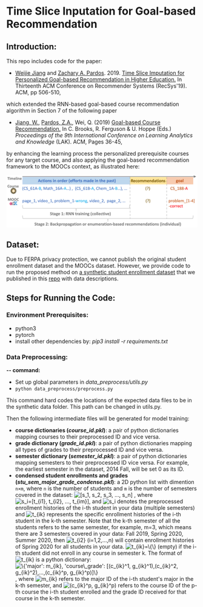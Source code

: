 # Time Slice Inputation for Goal-based Recommendation

## Introduction:

This repo includes code for the paper:

* [Weijie Jiang](https://jennywjjiang.com/) and [Zachary A. Pardos](https://gse.berkeley.edu/zachary-pardos). 2019. [Time Slice Imputation for Personalized Goal-based Recommendation in Higher Education.](https://dl.acm.org/doi/10.1145/3298689.3347030) In Thirteenth ACM Conference on Recommender Systems (RecSys'19). ACM, pp 506-510,

which extended the RNN-based goal-based course recommendation algorithm in Section 7 of the following paper 

* [Jiang, W.](https://www.jennywjjiang.com), [Pardos, Z.A.](https://gse.berkeley.edu/zachary-pardos), Wei, Q. (2019) [Goal-based Course Recommendation.](https://dl.acm.org/doi/10.1145/3303772.3303814) In C. Brooks, R. Ferguson & U. Hoppe (Eds.) *Proceedings of the 9th International Conference on Learning Analytics and Knowledge* (LAK). ACM, Pages 36-45,

by enhancing the learning process the personalized prerequisite courses for any target course, and also applying the goal-based recommendation framework to the MOOCs context, as illustrated here:

![](illustration_figure.png)

## Dataset:

Due to FERPA privacy protection, we cannot publish the original student enrollment dataset and the MOOCs dataset. However, we provide code to run the proposed method on [a synthetic student enrollment dataset](https://github.com/fabulosa/goal-based-recommendation/tree/master/synthetic_data_samples) that we published in this [repo](https://github.com/fabulosa/goal-based-recommendation) with data descriptions.

## Steps for Running the Code:

### Environment Prerequisites:
* python3
* pytorch
* install other dependencies by: *pip3 install -r requirements.txt*

### Data Preprocessing:

**-- command:**

* Set up global parameters in _data\_preprocess/utils.py_
* `python data_preprocess/preprocess.py`
	
This command hard codes the locations of the expected data files to be in the synthetic data folder. This path can be changed in utils.py.

Then the following intermediate files will be generated for model training:
	
* **course dictionaries (_course\_id.pkl_)**: a pair of python dictionaries mapping courses to their preprocessed ID and vice versa.
* **grade dictionary (_grade\_id.pkl_)**: a pair of python dictionaries mapping all types of grades to their preprocessed ID and vice versa. 
* **semester dictionary (_semester\_id.pkl_)**: a pair of python dictionaries mapping semesters to their preprocessed ID vice versa. For example, the earliest semester in the dataset, 2014 Fall, will be set 0 as its ID. 
* **condensed student enrollments and grades (_stu\_sem\_major\_grade\_condense.pkl_)**: a 2D python list with dimention `n×m`, where `n` is the number of students and `m` is the number of semesters covered in the dataset: <img src="https://latex.codecogs.com/gif.latex?[s_1,&space;s_2,&space;s_3,&space;...,&space;s_n]" title="[s_1, s_2, s_3, ..., s_n]" />
, where <img src="https://latex.codecogs.com/gif.latex?s_i=[t_{i1},&space;t_{i2},&space;...,&space;t_{im}]" title="s_i=[t_{i1}, t_{i2}, ..., t_{im}]" />, and <img src="https://latex.codecogs.com/gif.latex?s_i" title="s_i" /> denotes the preprocessed enrollment histories of the i-th student in your data (multiple semesters) and <img src="https://latex.codecogs.com/gif.latex?t_{ik}" title="t_{ik}" /> represents the specific enrollment histories of the i-th student in the k-th semester. Note that the k-th semester of all the students refers to the same semester, for example, m=3, which means there are 3 semesters covered in your data: Fall 2019, Spring 2020, Summer 2020, then <img src="https://latex.codecogs.com/gif.latex?t_{i2}&space;(i=1,2,...,n)" title="t_{i2} (i=1,2,...,n)" /> will contain enrollment histories of Spring 2020 for all students in your data. <img src="https://latex.codecogs.com/gif.latex?t_{ik}=\{\}" title="t_{ik}=\{\}" /> (empty) if the i-th student did not enroll in any course in semester k.
The format of <img src="https://latex.codecogs.com/gif.latex?t_{ik}" title="t_{ik}" /> is a python dictionary: <img src="https://latex.codecogs.com/gif.latex?\{'major':&space;m_{ik},&space;'course\_grade':&space;[(c_{ik}^1,&space;g_{ik}^1),(c_{ik}^2,&space;g_{ik}^2),...,(c_{ik}^p,&space;g_{ik}^p)]\}" title="\{'major': m_{ik}, 'course\_grade': [(c_{ik}^1, g_{ik}^1),(c_{ik}^2, g_{ik}^2),...,(c_{ik}^p, g_{ik}^p)]\}" />, where <img src="https://latex.codecogs.com/gif.latex?m_{ik}" title="m_{ik}" /> refers to the major ID of the i-th student's major in the k-th semester, and <img src="https://latex.codecogs.com/gif.latex?(c_{ik}^p,&space;g_{ik}^p)" title="(c_{ik}^p, g_{ik}^p)" /> refers to the course ID of the p-th course the i-th student enrolled and the grade ID received for that course in the k-th semester. 




